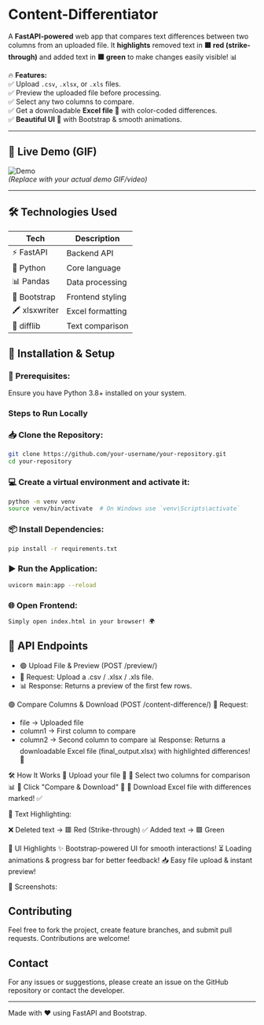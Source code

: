 # Content-Differentiator

A **FastAPI-powered** web app that compares text differences between two columns from an uploaded file. It **highlights** removed text in **🟥 red (strike-through)** and added text in **🟩 green** to make changes easily visible! 📊  

🔥 **Features:**  
✅ Upload `.csv`, `.xlsx`, or `.xls` files.  
✅ Preview the uploaded file before processing.  
✅ Select any two columns to compare.  
✅ Get a downloadable **Excel file** 📂 with color-coded differences.  
✅ **Beautiful UI** 🎨 with Bootstrap & smooth animations.  

---

## 🌟 Live Demo (GIF)  

![Demo](https://media.giphy.com/media/26AHONQ79FdWZhAI0/giphy.gif)  
*(Replace with your actual demo GIF/video)*  

---

## 🛠 Technologies Used  

| **Tech**   | **Description**  |
|------------|----------------|
| ⚡ FastAPI  | Backend API   |
| 🐍 Python  | Core language  |
| 📊 Pandas  | Data processing  |
| 🎨 Bootstrap  | Frontend styling  |
| 🖍 xlsxwriter  | Excel formatting  |
| 🔄 difflib  | Text comparison  |

## 🚀 Installation & Setup  

### **🔧 Prerequisites:** 
Ensure you have Python 3.8+ installed on your system.

### Steps to Run Locally
### **📥 Clone the Repository:**
   ```bash
   git clone https://github.com/your-username/your-repository.git
   cd your-repository
   ```
### 💻 Create a virtual environment and activate it: 
   ```bash
   python -m venv venv
   source venv/bin/activate  # On Windows use `venv\Scripts\activate`
   ```
   
### 📦 Install Dependencies:    
   ```bash
   pip install -r requirements.txt
   ```
### ▶ Run the Application: 
   ```bash
   uvicorn main:app --reload
   ```
### 🌐 Open Frontend:
```bash
Simply open index.html in your browser! 🌍
```

## 🔗 API Endpoints
* 🟢 Upload File & Preview (POST /preview/)
* 📂 Request: Upload a .csv / .xlsx / .xls file.
* 📊 Response: Returns a preview of the first few rows.

🟢 Compare Columns & Download (POST /content-difference/)
📂 Request:
* file → Uploaded file
* column1 → First column to compare
* column2 → Second column to compare
📊 Response: Returns a downloadable Excel file (final_output.xlsx) with highlighted differences! 🎉

🛠 How It Works
🔹 Upload your file 📂
🔹 Select two columns for comparison 📊
🔹 Click "Compare & Download" 🚀
🔹 Download Excel file with differences marked! ✅

📌 Text Highlighting:

❌ Deleted text → 🟥 Red (Strike-through)
✅ Added text → 🟩 Green

🎨 UI Highlights
✨ Bootstrap-powered UI for smooth interactions!
⏳ Loading animations & progress bar for better feedback!
📥 Easy file upload & instant preview!

🔽 Screenshots:

## Contributing
Feel free to fork the project, create feature branches, and submit pull requests. Contributions are welcome!

## Contact
For any issues or suggestions, please create an issue on the GitHub repository or contact the developer.

---
Made with ❤️ using FastAPI and Bootstrap.


